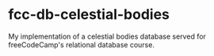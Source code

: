 # fcc-db-celestial-bodies
My implementation of a celestial bodies database served for freeCodeCamp's relational database course.
